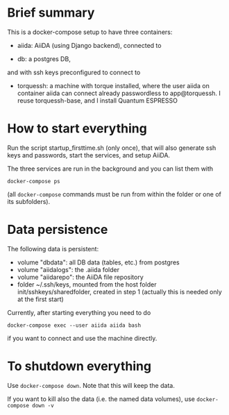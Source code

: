 # Brief summary

This is a docker-compose setup to have three containers:

- aiida: AiiDA (using Django backend), connected to 

- db: a postgres DB, 
  
and with ssh keys preconfigured to connect to 

- torquessh: a machine with torque installed, where the user aiida on container
  aiida can connect already passwordless to app@torquessh.
  I reuse torquessh-base, and I install Quantum ESPRESSO

# How to start everything

Run the script startup_firsttime.sh (only once), that will also
generate ssh keys and passwords, start the services, and setup AiiDA.

The three services are run in the background and you can list them with

`docker-compose ps`

(all `docker-compose` commands must be run from within the folder or one
of its subfolders).

# Data persistence

The following data is persistent:

- volume "dbdata": all DB data (tables, etc.) from postgres
- volume "aiidalogs": the .aiida folder
- volume "aiidarepo": the AiiDA file repository
- folder ~/.ssh/keys, mounted from the host folder init/sshkeys/sharedfolder,
  created in step 1 (actually this is needed only at the first start)

Currently, after starting everything you need to do

``docker-compose exec --user aiida aiida bash``

if you want to connect and use the machine directly.

# To shutdown everything

Use `docker-compose down`. Note that this will keep the data.

If you want to kill also the data (i.e. the named data volumes), use
`docker-compose down -v`



